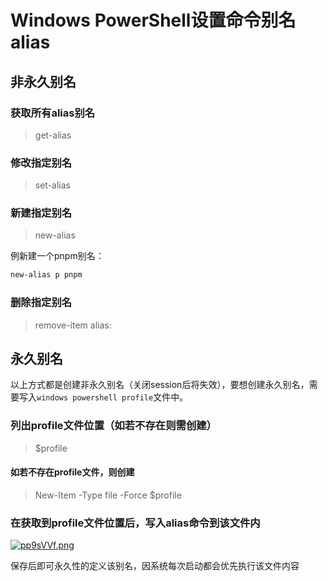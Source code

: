 # Windows PowerShell设置命令别名alias

## 非永久别名

### 获取所有alias别名

> get-alias

### 修改指定别名

> set-alias <alias-name> <command>

### 新建指定别名

> new-alias <alias-name> <command>

例新建一个pnpm别名：

```bash
new-alias p pnpm
```

### 删除指定别名

> remove-item alias:<alias-name>

## 永久别名

以上方式都是创建非永久别名（关闭session后将失效），要想创建永久别名，需要写入`windows powershell profile`文件中。

### 列出profile文件位置（如若不存在则需创建）

> $profile

#### 如若不存在profile文件，则创建

> New-Item -Type file -Force $profile

### 在获取到profile文件位置后，写入alias命令到该文件内

[![pp9sVVf.png](https://s1.ax1x.com/2023/02/27/pp9sVVf.png)](https://imgse.com/i/pp9sVVf)

保存后即可永久性的定义该别名，因系统每次启动都会优先执行该文件内容